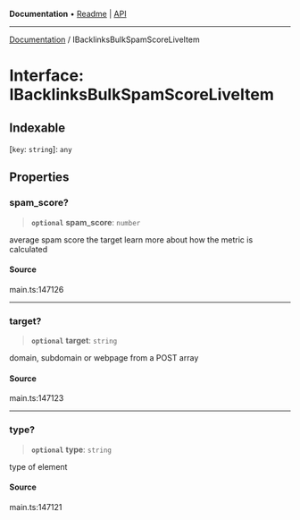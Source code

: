 **Documentation** • [Readme](../README.md) \| [API](../globals.md)

***

[Documentation](../README.md) / IBacklinksBulkSpamScoreLiveItem

# Interface: IBacklinksBulkSpamScoreLiveItem

## Indexable

 \[`key`: `string`\]: `any`

## Properties

### spam\_score?

> **`optional`** **spam\_score**: `number`

average spam score the target
learn more about how the metric is calculated

#### Source

main.ts:147126

***

### target?

> **`optional`** **target**: `string`

domain, subdomain or webpage from a POST array

#### Source

main.ts:147123

***

### type?

> **`optional`** **type**: `string`

type of element

#### Source

main.ts:147121
